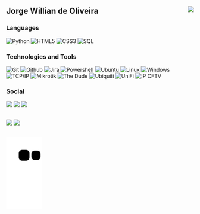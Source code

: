 ## Jorge Willian de Oliveira<img align="right" src="https://profile-counter.glitch.me/{jw-oliveira}/count.svg" />

### Languages

![Python](https://img.shields.io/badge/Python-326796?style=for-the-badge&logo=python&logoColor=FFFFFF)
![HTML5](https://img.shields.io/badge/-HTML5-d84924?style=for-the-badge&logo=python&logoColor=FFFFFF)
![CSS3](https://img.shields.io/badge/-CSS3-006aad?style=for-the-badge&logo=python&logoColor=FFFFFF)
![SQL](https://img.shields.io/badge/-SQLite-003853?style=for-the-badge&logo=python&logoColor=FFFFFF)

### Technologies and Tools

![Git](https://img.shields.io/badge/Git-e44c30?style=for-the-badge&logo=git&logoColor=white)
![Github](https://img.shields.io/badge/GitHub-000000?style=for-the-badge&logo=github&logoColor=white)
![Jira](https://img.shields.io/badge/Jira-0052CC?style=for-the-badge&logo=Jira&logoColor=white)
![Powershell](https://img.shields.io/badge/PowerShell-416fc6?style=for-the-badge&logo=powershell&logoColor=white)
![Ubuntu](https://img.shields.io/badge/Ubuntu-db5623?style=for-the-badge&logo=ubuntu&logoColor=white)
![Linux](https://img.shields.io/badge/Linux-FCC624?style=for-the-badge&logo=linux&logoColor=black)
![Windows](https://img.shields.io/badge/Windows-0078D6?style=for-the-badge&logo=windows&logoColor=white)
![TCP/IP](https://img.shields.io/badge/TCP/IP-1f5494?style=for-the-badge)
![Mikrotik](https://img.shields.io/badge/Mikrotik-d7373f?style=for-the-badge)
![The Dude](https://img.shields.io/badge/The%20Dude-e80f12?style=for-the-badge)
![Ubiquiti](https://img.shields.io/badge/Ubiquiti-024abb?style=for-the-badge)
![UniFi](https://img.shields.io/badge/UniFi-1499d3?style=for-the-badge)
![IP CFTV](https://img.shields.io/badge/IP%20CFTV-009a3f?style=for-the-badge)

### Social

[<img src="https://img.shields.io/badge/-LinkedIn-000?&logo=linkedin">](https://www.linkedin.com/in/jw-oliveira)
[<img src="https://img.shields.io/badge/-Telegram-000?&logo=telegram">](https://t.me/jw_oliveira)
[<img src="https://img.shields.io/badge/-Codewars-000?&logo=codewars">](https://www.codewars.com/users/jw-oliveira)

##

<div align="left">
  <img height="150px" weight="150px" src="https://github-readme-stats.vercel.app/api?username=jw-oliveira&border_radius=0&card_width=500px&hide_title=true&show_icons=true&theme=react&include_all_commits=True&count_private=True&hide_border=True&locale=pt-br"/>
  <img height="150em" src="https://github-readme-stats.vercel.app/api/top-langs/?username=jw-oliveira&hide_border=True&border_radius=0&card_width=200px&hide_title=true&layout=compact&langs_count=7&theme=react&locale=pt-br"/>
</div>
 
##
  
![snake gif](https://github.com/jw-oliveira/jw-oliveira/blob/output/github-contribution-grid-snake.svg)
